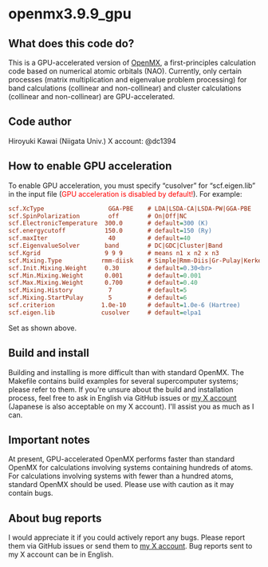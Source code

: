 # openmx3.9.9_gpu
## What does this code do?
This is a GPU-accelerated version of [OpenMX](https://www.openmx-square.org/), a first-principles calculation code based on numerical atomic orbitals (NAO). Currently, only certain processes (matrix multiplication and eigenvalue problem processing) for band calculations (collinear and non-collinear) and cluster calculations (collinear and non-collinear) are GPU-accelerated.

## Code author
Hiroyuki Kawai (Niigata Univ.)
X account: @dc1394

## How to enable GPU acceleration
To enable GPU acceleration, you must specify “cusolver” for “scf.eigen.lib” in the input file (<font color="red">GPU acceleration is disabled by default!</font>). For example:

```ini
scf.XcType                  GGA-PBE    # LDA|LSDA-CA|LSDA-PW|GGA-PBE
scf.SpinPolarization        off        # On|Off|NC
scf.ElectronicTemperature  300.0       # default=300 (K)
scf.energycutoff           150.0       # default=150 (Ry)
scf.maxIter                 40         # default=40
scf.EigenvalueSolver       band        # DC|GDC|Cluster|Band
scf.Kgrid                  9 9 9       # means n1 x n2 x n3
scf.Mixing.Type           rmm-diisk    # Simple|Rmm-Diis|Gr-Pulay|Kerker|Rmm-Diisk
scf.Init.Mixing.Weight     0.30        # default=0.30<br>
scf.Min.Mixing.Weight      0.001       # default=0.001 
scf.Max.Mixing.Weight      0.700       # default=0.40 
scf.Mixing.History          7          # default=5
scf.Mixing.StartPulay       5          # default=6
scf.criterion             1.0e-10      # default=1.0e-6 (Hartree) 
scf.eigen.lib             cusolver     # default=elpa1
```

Set as shown above.

## Build and install
Building and installing is more difficult than with standard OpenMX. The Makefile contains build examples for several supercomputer systems; please refer to them. If you're unsure about the build and installation process, feel free to ask in English via GitHub issues or [my X account](https://x.com/dc1394) (Japanese is also acceptable on my X account). I'll assist you as much as I can.

## Important notes
At present, GPU-accelerated OpenMX performs faster than standard OpenMX for calculations involving systems containing hundreds of atoms. For calculations involving systems with fewer than a hundred atoms, standard OpenMX should be used. Please use with caution as it may contain bugs.

## About bug reports
I would appreciate it if you could actively report any bugs. Please report them via GitHub issues or send them to [my X account](https://x.com/dc1394). Bug reports sent to my X account can be in English.